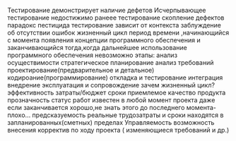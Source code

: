 Тестирование демонстрирует наличие дефетов
Исчерпывающее тестирование недостижимо 
ранеее тестирование
скопление дефектов
парадокс пестицида
тестирование зависит от контекста
заблуждение об отсутствии ошибок
жизненный цикл период времени ,начинающийся с момента появления концепции программного обеспечения и заканчивающийся тогда,когда дальнейшее использование программного обеспечения невозможно
этапы:
анализ осуществимости стратегическое планирование анализ требований
проектирование(предварительное и детальное)
кодироание(программирование)
откладка и тестирование интеграция
внедрение эксплуатация и сопровождение
зачем жизненный цикл?
эффективность
затраты/бюджет
сроки
приемлемое качество продукта
прозначность
статус работ известен в любой момент проекта
даже если заканчивается хорошо,не знать этого до последнего момента-плохо...
предсказуемость 
реальные трудозатраты и сроки находятся в запланированных(сметных) пределах
Управляемость
возможность внесения корректив по ходу проекта ( изменяющиеся требований и др.)
